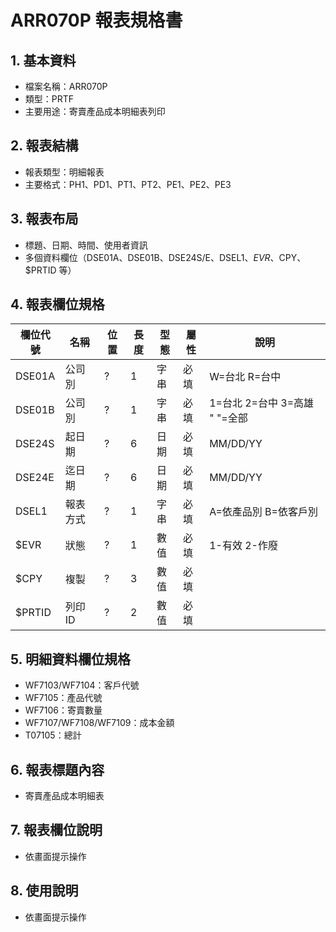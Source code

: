 # ARR070P 報表規格書

## 1. 基本資料
- 檔案名稱：ARR070P
- 類型：PRTF
- 主要用途：寄賣產品成本明細表列印

## 2. 報表結構
- 報表類型：明細報表
- 主要格式：PH1、PD1、PT1、PT2、PE1、PE2、PE3

## 3. 報表布局
- 標題、日期、時間、使用者資訊
- 多個資料欄位（DSE01A、DSE01B、DSE24S/E、DSEL1、$EVR、$CPY、$PRTID 等）

## 4. 報表欄位規格
| 欄位代號 | 名稱 | 位置 | 長度 | 型態 | 屬性 | 說明 |
|----------|------|------|------|------|------|------|
| DSE01A   | 公司別|?    | 1    | 字串 | 必填 | W=台北 R=台中 |
| DSE01B   | 公司別|?    | 1    | 字串 | 必填 | 1=台北 2=台中 3=高雄 " "=全部 |
| DSE24S   | 起日期|?    | 6    | 日期 | 必填 | MM/DD/YY |
| DSE24E   | 迄日期|?    | 6    | 日期 | 必填 | MM/DD/YY |
| DSEL1    | 報表方式|?  | 1    | 字串 | 必填 | A=依產品別 B=依客戶別 |
| $EVR     | 狀態 |?    | 1    | 數值 | 必填 | 1-有效 2-作廢 |
| $CPY     | 複製 |?    | 3    | 數值 | 必填 |      |
| $PRTID   | 列印ID|?    | 2    | 數值 | 必填 |      |

## 5. 明細資料欄位規格
- WF7103/WF7104：客戶代號
- WF7105：產品代號
- WF7106：寄賣數量
- WF7107/WF7108/WF7109：成本金額
- T07105：總計

## 6. 報表標題內容
- 寄賣產品成本明細表

## 7. 報表欄位說明
- 依畫面提示操作

## 8. 使用說明
- 依畫面提示操作 
